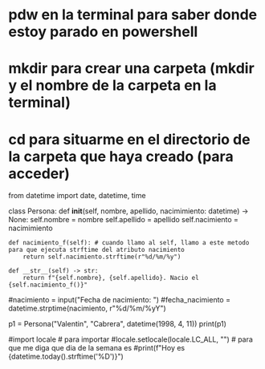 # pdw en la terminal para saber donde estoy parado en powershell
# mkdir para crear una carpeta (mkdir y el nombre de la carpeta en la terminal)
# cd para situarme en el directorio de la carpeta que haya creado (para acceder)

from datetime import date, datetime, time

class Persona:
    def __init__(self, nombre, apellido, nacimimiento: datetime) -> None:
        self.nombre = nombre 
        self.apellido = apellido
        self.nacimiento = nacimimiento

    def nacimiento_f(self): # cuando llamo al self, llamo a este metodo para que ejecuta strftime del atributo nacimiento
        return self.nacimiento.strftime(r"%d/%m/%y")

    def __str__(self) -> str:
        return f"{self.nombre}, {self.apellido}. Nacio el {self.nacimiento_f()}"

#nacimiento = input("Fecha de nacimiento: ")
#fecha_nacimiento = datetime.strptime(nacimiento, r"%d/%m/%yY")

p1 = Persona("Valentin", "Cabrera", datetime(1998, 4, 11)) 
print(p1)

#import locale # para importar
#locale.setlocale(locale.LC_ALL, "") # para que me diga que dia de la semana es
#print(f"Hoy es {datetime.today().strftime('%D')}")



